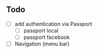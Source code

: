 
## Todo
- [ ] add authentication via Passport
  - [ ] passport local
  - [ ] passport facebook
- [ ] Navigation (menu bar)
